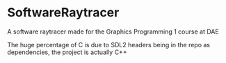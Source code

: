# SoftwareRaytracer
A software raytracer made for the Graphics Programming 1 course at DAE

The huge percentage of C is due to SDL2 headers being in the repo as dependencies, the project is actually C++

